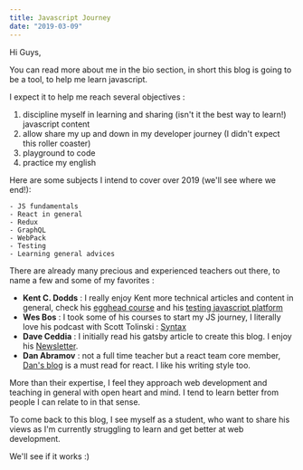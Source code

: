 ```yaml
---
title: Javascript Journey
date: "2019-03-09"
---
```


Hi Guys,

You can read more about me in the bio section, in short this blog is going to be a tool, to help me learn javascript.

I expect it to help me reach several objectives :

1. discipline myself in learning and sharing (isn't it the best way to learn!) javascript content
2. allow share my up and down in my developer journey (I didn't expect this roller coaster)
3. playground to code
4. practice my english

Here are some subjects I intend to cover over 2019 (we'll see where we end!):

    - JS fundamentals
    - React in general
    - Redux
    - GraphQL
    - WebPack
    - Testing
    - Learning general advices

There are already many precious and experienced teachers out there, to name a few and some of my favorites :

- **Kent C. Dodds** : I really enjoy Kent more technical articles and content in general, check his [egghead course](https://egghead.io/instructors/kentcdodds) and his [testing javascript platform](https://testingjavascript.com/)
- **Wes Bos** : I took some of his courses to start my JS journey, I literally love his podcast with Scott Tolinski : [Syntax](https://syntax.fm/)
- **Dave Ceddia** : I initially read his gatsby article to create this blog. I enjoy his [Newsletter](https://daveceddia.com/newsletter/).
- **Dan Abramov** : not a full time teacher but a react team core member, [Dan's blog](https://overreacted.io/) is a must read for react. I like his writing style too.

More than their expertise, I feel they approach web development and teaching in general with open heart and mind. I tend to learn better from people I can relate to in that sense.

To come back to this blog, I see myself as a student, who want to share his views as I'm currently struggling to learn and get better at web development.

We'll see if it works :)
